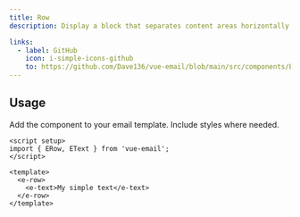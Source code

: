 ```yaml
---
title: Row
description: Display a block that separates content areas horizontally in your email.

links:
  - label: GitHub
    icon: i-simple-icons-github
    to: https://github.com/Dave136/vue-email/blob/main/src/components/ERow.vue
---
```



## Usage
Add the component to your email template. Include styles where needed.

```vue
<script setup>
import { ERow, EText } from 'vue-email';
</script>

<template>
  <e-row>
    <e-text>My simple text</e-text>
  </e-row>
</template>
```
